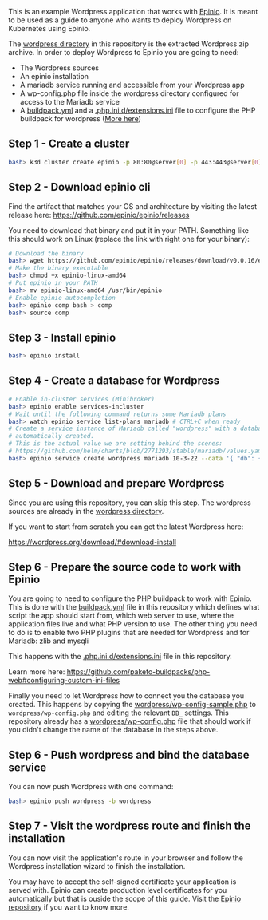 This is an example Wordpress application that works with [Epinio](https://github.com/epinio/epinio).
It is meant to be used as a guide to anyone who wants to deploy Wordpress on Kubernetes using Epinio.

The [wordpress directory](wordpress/) in this repository is the extracted Wordpress zip archive.
In order to deploy Wordpress to Epinio you are going to need:

- The Wordpress sources
- An epinio installation
- A mariadb service running and accessible from your Wordpress app
- A wp-config.php file inside the wordpress directory configured for access to the Mariadb service
- A [buildpack.yml](buildpack.yml) and a [.php.ini.d/extensions.ini](.php.ini.d/extensions.ini)
  file to configure the PHP buildpack for wordpress ([More here](https://github.com/paketo-buildpacks/php-web#configuring-custom-ini-files))

## Step 1 - Create a cluster

```bash
bash> k3d cluster create epinio -p 80:80@server[0] -p 443:443@server[0] --k3s-server-arg --disable --k3s-server-arg traefik
```

## Step 2 - Download epinio cli

Find the artifact that matches your OS and architecture by visiting the latest
release here: https://github.com/epinio/epinio/releases

You need to download that binary and put it in your PATH. Something like this
should work on Linux (replace the link with right one for your binary):

```bash
# Download the binary
bash> wget https://github.com/epinio/epinio/releases/download/v0.0.16/epinio-linux-amd64
# Make the binary executable
bash> chmod +x epinio-linux-amd64
# Put epinio in your PATH
bash> mv epinio-linux-amd64 /usr/bin/epinio
# Enable epinio autocompletion
bash> epinio comp bash > comp
bash> source comp
```

## Step 3 - Install epinio

```bash
bash> epinio install
```

## Step 4 - Create a database for Wordpress

```bash
# Enable in-cluster services (Minibroker)
bash> epinio enable services-incluster
# Wait until the following command returns some Mariadb plans
bash> watch epinio service list-plans mariadb # CTRL+C when ready
# Create a service instance of Mariadb called "wordpress" with a database "wordpress"
# automatically created.
# This is the actual value we are setting behind the scenes:
# https://github.com/helm/charts/blob/2771293/stable/mariadb/values.yaml#L134
bash> epinio service create wordpress mariadb 10-3-22 --data '{ "db": { "name": "wordpress" }}'
```

## Step 5 - Download and prepare Wordpress

Since you are using this repository, you can skip this step. The wordpress
sources are already in the [wordpress directory](wordpress).

If you want to start from scratch you can get the latest Wordpress here:

https://wordpress.org/download/#download-install

## Step 6 - Prepare the source code to work with Epinio

You are going to need to configure the PHP buildpack to work with Epinio. This is
done with the [buildpack.yml](buildpack.yml) file in this repository which defines
what script the app should start from, which web server to use, where the application
files live and what PHP version to use.
The other thing you need to do is to enable two PHP plugins that are needed for
Wordpress and for Mariadb:  zlib and mysqli

This happens with the [.php.ini.d/extensions.ini](.php.ini.d/extensions.ini) file
in this repository.

Learn more here: https://github.com/paketo-buildpacks/php-web#configuring-custom-ini-files

Finally you need to let Wordpress how to connect you the database you created.
This happens by copying the [wordpress/wp-config-sample.php](wordpress/wp-config-sample.php)
to `wordpress/wp-config.php` and editing the relevant `DB_` settings.
This repository already has a [wordpress/wp-config.php](wordpress/wp-config.php) file
that should work if you didn't change the name of the database in the steps above.

## Step 6 - Push wordpress and bind the database service

You can now push Wordpress with one command:

```bash
bash> epinio push wordpress -b wordpress
```

## Step 7 - Visit the wordpress route and finish the installation

You can now visit the application's route in your browser and follow the Wordpress
installation wizard to finish the installation.

You may have to accept the self-signed certificate your application is served with.
Epinio can create production level certificates for you automatically but that is
ouside the scope of this guide. Visit the [Epinio repository](https://github.com/epinio/epinio)
if you want to know more.
